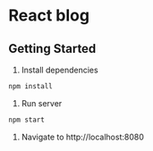# React blog

## Getting Started
1. Install dependencies
  ```bash
  npm install
  ```

1. Run server
  ```bash
  npm start
  ```

1. Navigate to http://localhost:8080

